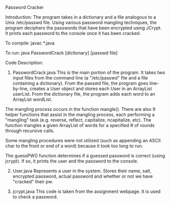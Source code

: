 Password Cracker

Introduction:
The program takes in a dictionary and a file analogous to a Unix /etc/passwd file. Using various password mangling techniques, the program deciphers the passwords that have been encrypted using JCrypt. It prints each password to the console once it has been cracked. 

To compile:
javac *.java

To run:
java PasswordCrack [dictionary] [passwd file]

Code Description:
1) PasswordCrack.java
This is the main portion of the program. It takes two
input files from the command line (a "/etc/passwd" file and a file containing a
dictionary). From the passwd file, the program goes line-by-line, creates a User 
object and stores each User in an ArrayList userList. From the dictionary file,
the program adds each word to an ArrayList<String> wordList.

The mangling process occurs in the function mangle(). There are also 9 helper 
functions that assist in the mangling process, each performing a "mangling"
task (e.g. reverse, reflect, capitalize, ncapitalize, etc). The function mangles
a given ArrayList<String> of words for a specified # of rounds through recursive
calls.

Some mangling procedures were not utilized (such as appending an ASCII char to the
front or end of a word) because it took too long to run.

The guessPW() function determines if a guessed password is correct (using jcrypt). 
If so, it prints the user and the password to the console.

2) User.java
Represents a user in the system. Stores their name, salt, encrypted
password, actual password and whether or not we have "cracked" their pw.

3) jcrypt.java 
This code is taken from the assignment webpage. It is used to 
check a password.
